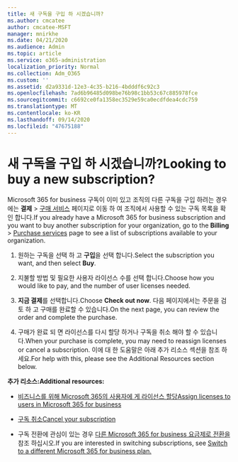 ```yaml
---
title: 새 구독을 구입 하 시겠습니까?
ms.author: cmcatee
author: cmcatee-MSFT
manager: mnirkhe
ms.date: 04/21/2020
ms.audience: Admin
ms.topic: article
ms.service: o365-administration
localization_priority: Normal
ms.collection: Adm_O365
ms.custom: ''
ms.assetid: d2a9331d-12e3-4c35-b216-4bdddf6c92c3
ms.openlocfilehash: 7ad6b96485d098be76b98c1bb53c67c885978fce
ms.sourcegitcommit: c6692ce0fa1358ec3529e59ca0ecdfdea4cdc759
ms.translationtype: MT
ms.contentlocale: ko-KR
ms.lasthandoff: 09/14/2020
ms.locfileid: "47675188"
---
```

# <a name="looking-to-buy-a-new-subscription"></a><span data-ttu-id="6ff16-102">새 구독을 구입 하 시겠습니까?</span><span class="sxs-lookup"><span data-stu-id="6ff16-102">Looking to buy a new subscription?</span></span>

<span data-ttu-id="6ff16-103">Microsoft 365 for business 구독이 이미 있고 조직의 다른 구독을 구입 하려는 경우에는 **결제** \> [구매 서비스](https://go.microsoft.com/fwlink/p/?linkid=868433) 페이지로 이동 하 여 조직에서 사용할 수 있는 구독 목록을 확인 합니다.</span><span class="sxs-lookup"><span data-stu-id="6ff16-103">If you already have a Microsoft 365 for business subscription and you want to buy another subscription for your organization, go to the **Billing** \> [Purchase services](https://go.microsoft.com/fwlink/p/?linkid=868433) page to see a list of subscriptions available to your organization.</span></span>
 
1. <span data-ttu-id="6ff16-104">원하는 구독을 선택 하 고 **구입**을 선택 합니다.</span><span class="sxs-lookup"><span data-stu-id="6ff16-104">Select the subscription you want, and then select **Buy**.</span></span>

2. <span data-ttu-id="6ff16-105">지불할 방법 및 필요한 사용자 라이선스 수를 선택 합니다.</span><span class="sxs-lookup"><span data-stu-id="6ff16-105">Choose how you would like to pay, and the number of user licenses needed.</span></span>

3. <span data-ttu-id="6ff16-106">**지금 결제**를 선택합니다.</span><span class="sxs-lookup"><span data-stu-id="6ff16-106">Choose **Check out now**.</span></span> <span data-ttu-id="6ff16-107">다음 페이지에서는 주문을 검토 하 고 구매를 완료할 수 있습니다.</span><span class="sxs-lookup"><span data-stu-id="6ff16-107">On the next page, you can review the order and complete the purchase.</span></span>

4. <span data-ttu-id="6ff16-108">구매가 완료 되 면 라이선스를 다시 할당 하거나 구독을 취소 해야 할 수 있습니다.</span><span class="sxs-lookup"><span data-stu-id="6ff16-108">When your purchase is complete, you may need to reassign licenses or cancel a subscription.</span></span> <span data-ttu-id="6ff16-109">이에 대 한 도움말은 아래 추가 리소스 섹션을 참조 하세요.</span><span class="sxs-lookup"><span data-stu-id="6ff16-109">For help with this, please see the Additional Resources section below.</span></span>

 <span data-ttu-id="6ff16-110">**추가 리소스:**</span><span class="sxs-lookup"><span data-stu-id="6ff16-110">**Additional resources:**</span></span>
  
- [<span data-ttu-id="6ff16-111">비즈니스를 위해 Microsoft 365의 사용자에 게 라이선스 할당</span><span class="sxs-lookup"><span data-stu-id="6ff16-111">Assign licenses to users in Microsoft 365 for business</span></span>](https://docs.microsoft.com/microsoft-365/admin/add-users/add-users)
    
- [<span data-ttu-id="6ff16-112">구독 취소</span><span class="sxs-lookup"><span data-stu-id="6ff16-112">Cancel your subscription</span></span>](https://docs.microsoft.com/microsoft-365/commerce/subscriptions/cancel-your-subscription)
    
- <span data-ttu-id="6ff16-113">구독 전환에 관심이 있는 경우 [다른 Microsoft 365 for business 요금제로 전환을](https://docs.microsoft.com/microsoft-365/commerce/subscriptions/switch-to-a-different-plan) 참조 하십시오.</span><span class="sxs-lookup"><span data-stu-id="6ff16-113">If you are interested in switching subscriptions, see [Switch to a different Microsoft 365 for business plan.](https://docs.microsoft.com/microsoft-365/commerce/subscriptions/switch-to-a-different-plan)</span></span>